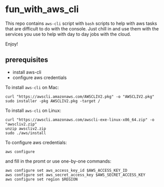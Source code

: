 # fun_with_aws_cli
This repo contains `aws-cli` script with `bash` scripts to help with aws tasks that are difficult to do with the console.
Just chill in and use them with the services you use to help with day to day jobs with the cloud.

Enjoy!

## prerequisites
* install aws-cli
* configure aws credentials

To install `aws-cli` on Mac:
```
curl "https://awscli.amazonaws.com/AWSCLIV2.pkg" -o "AWSCLIV2.pkg"
sudo installer -pkg AWSCLIV2.pkg -target /
```

To install `aws-cli` on Linux:
```
curl "https://awscli.amazonaws.com/awscli-exe-linux-x86_64.zip" -o "awscliv2.zip"
unzip awscliv2.zip
sudo ./aws/install
```

To configure aws credentials:
```
aws configure
```

and fill in the promt or use one-by-one commands:

```
aws configure set aws_access_key_id $AWS_ACCESS_KEY_ID 
aws configure set aws_secret_access_key $AWS_SECRET_ACCESS_KEY 
aws configure set region $REGION
```